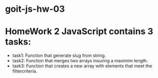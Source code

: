 # goit-js-hw-03

# HomeWork 2 JavaScript contains 3 tasks:

- task1: Function that generate slug from string.
- task2: Function that merges two arrays insuring a maximim length.
- task3: Function that creates a new array with elements that meet the filtercriteria.
